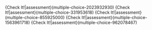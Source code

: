 {Check It!|assessment}(multiple-choice-2023932930)
{Check It!|assessment}(multiple-choice-331953618)
{Check It!|assessment}(multiple-choice-855925000)
{Check It!|assessment}(multiple-choice-1563961718)
{Check It!|assessment}(multiple-choice-962078467)
